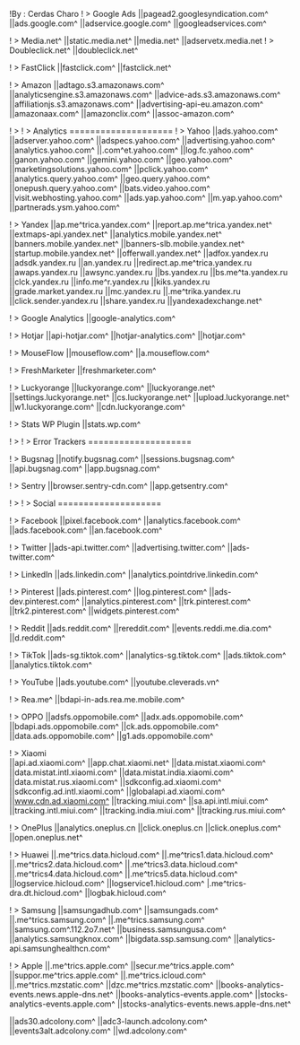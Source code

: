 
!By : Cerdas Charo
!   > Google Ads
||pagead2.googlesyndication.com^
||ads.google.com^
||adservice.google.com^
||googleadservices.com^

!   > Media.net^
||static.media.net^
||media.net^
||adservetx.media.net
!   > Doubleclick.net^
||doubleclick.net^

!   > FastClick
||fastclick.com^
||fastclick.net^

!   > Amazon
||adtago.s3.amazonaws.com^
||analyticsengine.s3.amazonaws.com^
||advice-ads.s3.amazonaws.com^
||affiliationjs.s3.amazonaws.com^
||advertising-api-eu.amazon.com^
||amazonaax.com^
||amazonclix.com^
||assoc-amazon.com^

!   > !   > Analytics ====================
!   > Yahoo
||ads.yahoo.com^
||adserver.yahoo.com^
||adspecs.yahoo.com^
||advertising.yahoo.com^
||analytics.yahoo.com^
||.com^et.yahoo.com^
||log.fc.yahoo.com^
||ganon.yahoo.com^
||gemini.yahoo.com^
||geo.yahoo.com^
||marketingsolutions.yahoo.com^
||pclick.yahoo.com^
||analytics.query.yahoo.com^
||geo.query.yahoo.com^
||onepush.query.yahoo.com^
||bats.video.yahoo.com^
||visit.webhosting.yahoo.com^
||ads.yap.yahoo.com^
||m.yap.yahoo.com^
||partnerads.ysm.yahoo.com^

!   > Yandex
||ap.me^trica.yandex.com^
||report.ap.me^trica.yandex.net^
||extmaps-api.yandex.net^
||analytics.mobile.yandex.net^
||banners.mobile.yandex.net^
||banners-slb.mobile.yandex.net^
||startup.mobile.yandex.net^
||offerwall.yandex.net^
||adfox.yandex.ru
||adsdk.yandex.ru
||an.yandex.ru
||redirect.ap.me^trica.yandex.ru
||awaps.yandex.ru
||awsync.yandex.ru
||bs.yandex.ru
||bs.me^ta.yandex.ru
||clck.yandex.ru
||info.me^r.yandex.ru
||kiks.yandex.ru
||grade.market.yandex.ru
||mc.yandex.ru
||.me^trika.yandex.ru
||click.sender.yandex.ru
||share.yandex.ru
||yandexadexchange.net^

!   > Google Analytics
||google-analytics.com^

!   > Hotjar
||api-hotjar.com^
||hotjar-analytics.com^
||hotjar.com^

!   > MouseFlow
||mouseflow.com^
||a.mouseflow.com^

!   > FreshMarketer
||freshmarketer.com^

!   > Luckyorange
||luckyorange.com^
||luckyorange.net^
||settings.luckyorange.net^
||cs.luckyorange.net^
||upload.luckyorange.net^
||w1.luckyorange.com^
||cdn.luckyorange.com^
  
!   > Stats WP Plugin
||stats.wp.com^

!   > !   > Error Trackers ====================

!   > Bugsnag
||notify.bugsnag.com^
||sessions.bugsnag.com^
||api.bugsnag.com^
||app.bugsnag.com^

!   > Sentry
||browser.sentry-cdn.com^
||app.getsentry.com^

!   > !   > Social ====================

!   > Facebook
||pixel.facebook.com^
||analytics.facebook.com^
||ads.facebook.com^
||an.facebook.com^

!   > Twitter
||ads-api.twitter.com^
||advertising.twitter.com^
||ads-twitter.com^

!   > LinkedIn
||ads.linkedin.com^
||analytics.pointdrive.linkedin.com^

!   > Pinterest
||ads.pinterest.com^
||log.pinterest.com^
||ads-dev.pinterest.com^
||analytics.pinterest.com^
||trk.pinterest.com^
||trk2.pinterest.com^
||widgets.pinterest.com^

!   > Reddit
||ads.reddit.com^
||rereddit.com^
||events.reddi.me.dia.com^
||d.reddit.com^

!   > TikTok
||ads-sg.tiktok.com^
||analytics-sg.tiktok.com^
||ads.tiktok.com^
||analytics.tiktok.com^

!   > YouTube
||ads.youtube.com^
||youtube.cleverads.vn^

!   > Rea.me^
||bdapi-in-ads.rea.me.mobile.com^

!   > OPPO
||adsfs.oppomobile.com^
||adx.ads.oppomobile.com^
||bdapi.ads.oppomobile.com^
||ck.ads.oppomobile.com^
||data.ads.oppomobile.com^
||g1.ads.oppomobile.com^

!   > Xiaomi   
||api.ad.xiaomi.com^
||app.chat.xiaomi.net^
||data.mistat.xiaomi.com^
||data.mistat.intl.xiaomi.com^
||data.mistat.india.xiaomi.com^
||data.mistat.rus.xiaomi.com^
||sdkconfig.ad.xiaomi.com^
||sdkconfig.ad.intl.xiaomi.com^
||globalapi.ad.xiaomi.com^
||www.cdn.ad.xiaomi.com^
||tracking.miui.com^
||sa.api.intl.miui.com^
||tracking.intl.miui.com^
||tracking.india.miui.com^
||tracking.rus.miui.com^

!   > OnePlus
||analytics.oneplus.cn
||click.oneplus.cn
||click.oneplus.com^
||open.oneplus.net^

!   > Huawei
||.me^trics.data.hicloud.com^
||.me^trics1.data.hicloud.com^
||.me^trics2.data.hicloud.com^
||.me^trics3.data.hicloud.com^
||.me^trics4.data.hicloud.com^
||.me^trics5.data.hicloud.com^
||logservice.hicloud.com^
||logservice1.hicloud.com^
|.me^trics-dra.dt.hicloud.com^
||logbak.hicloud.com^

!   > Samsung
||samsungadhub.com^
||samsungads.com^
||.me^trics.samsung.com^
||.me^trics.samsung.com^
||samsung.com^.112.2o7.net^
||business.samsungusa.com^
||analytics.samsungknox.com^
||bigdata.ssp.samsung.com^
||analytics-api.samsunghealthcn.com^

!   > Apple
||.me^trics.apple.com^
||secur.me^trics.apple.com^
||suppor.me^trics.apple.com^
||.me^trics.icloud.com^
||.me^trics.mzstatic.com^
||dzc.me^trics.mzstatic.com^
||books-analytics-events.news.apple-dns.net^
||books-analytics-events.apple.com^
||stocks-analytics-events.apple.com^
||stocks-analytics-events.news.apple-dns.net^

||ads30.adcolony.com^
||adc3-launch.adcolony.com^
||events3alt.adcolony.com^
||wd.adcolony.com^
